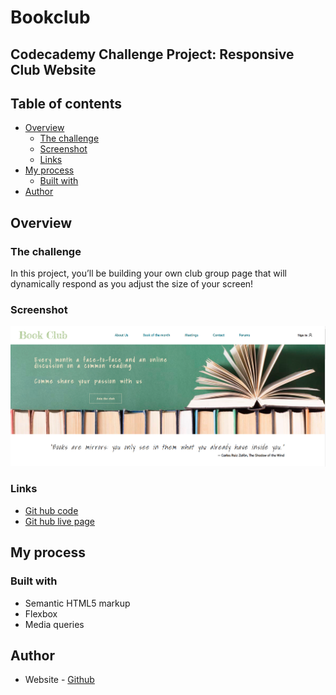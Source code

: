 # Bookclub

## Codecademy Challenge Project: Responsive Club Website

## Table of contents

- [Overview](#overview)
  - [The challenge](#the-challenge)
  - [Screenshot](#screenshot)
  - [Links](#links)
- [My process](#my-process)
  - [Built with](#built-with)
- [Author](#author)

## Overview

### The challenge

In this project, you’ll be building your own club group page that will dynamically respond as you adjust the size of your screen!​

### Screenshot

![](./images/desktop.png)

### Links

- [Git hub code](https://github.com/marianarainha/bookclub)
- [Git hub live page](https://marianarainha.github.io/bookclub/)

## My process

### Built with

- Semantic HTML5 markup
- Flexbox
- Media queries

## Author

- Website - [Github](https://github.com/marianarainha)
